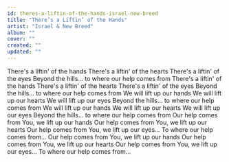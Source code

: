```yaml
---
id: theres-a-liftin-of-the-hands-israel-new-breed
title: "There’s a Liftin’ of the Hands"
artist: "Israel & New Breed"
album: ""
cover: ""
created: ""
updated: ""
---
```


There's a liftin' of the hands
There's a liftin' of the hearts
There's a liftin' of the eyes
Beyond the hills... to where our help comes from
There's a liftin' of the hands
There's a liftin' of the hearts
There's a liftin' of the eyes
Beyond the hills... to where our help comes from
We will lift up our hands
We will lift up our hearts
We will lift up our eyes
Beyond the hills... to where our help comes from
We will lift up our hands
We will lift up our hearts
We will lift up our eyes
Beyond the hills... to where our help comes from
Our help comes from You, we lift up our hands
Our help comes from You, we lift up our hearts
Our help comes from You, we lift up our eyes...
To where our help comes from...
Our help comes from You, we lift up our hands
Our help comes from You, we lift up our hearts
Our help comes from You, we lift up our eyes...
To where our help comes from...